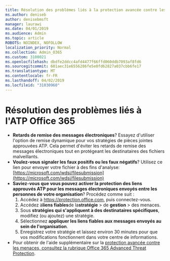 ```yaml
---
title: Résolution des problèmes liés à la protection avancée contre les menaces Office 365 (ATP)
ms.author: deniseb
author: denisebmsft
manager: laurawi
ms.date: 04/01/2019
ms.audience: Admin
ms.topic: article
ROBOTS: NOINDEX, NOFOLLOW
localization_priority: Normal
ms.collection: Admin_O365
ms.custom: 3100021
ms.openlocfilehash: dbdfe2ddcc4afd4477f66ffd060ddb7093af8fd6
ms.sourcegitcommit: 601aec31e6556286fe5e0fd62827a037cbb6fe17
ms.translationtype: MT
ms.contentlocale: fr-FR
ms.lasthandoff: 04/02/2019
ms.locfileid: "31030960"
---
```

# <a name="troubleshoot-issues-with-office-365-atp"></a>Résolution des problèmes liés à l'ATP Office 365

- **Retards de remise des messages électroniques**? Essayez d'utiliser l'option de remise dynamique pour vos stratégies de pièces jointes approuvées ATP. Cela permet d'éviter les retards de remise des messages électroniques tout en protégeant les destinataires des fichiers malveillants.
- **Voulez-vous signaler les faux positifs ou les faux négatifs**? Utilisez ce lien pour envoyer votre fichier à des fins d'analyse:[https://microsoft.com/wdsi/filesubmission](https://microsoft.com/wdsi/filesubmission)
- **Saviez-vous que vous pouvez activer la protection des liens approuvés ATP pour les messages électroniques envoyés entre les personnes de votre organisation**? Procédez comme suit :
    1. Accédez à https://protection.office.com, puis connectez-vous.
    2. Accédez à**liens fiables**de la**stratégie** > de **gestion** > des menaces.
    3. Sous **stratégies qui s'appliquent à des destinataires spécifiques**, modifiez (ou ajoutez) une stratégie.
    4. Sélectionnez **appliquer les liens fiables aux messages envoyés au sein de l'organisation**.
    5. Enregistrez votre stratégie et laissez environ 30 minutes pour que vos modifications fonctionnent dans votre centre de informations.
- Pour obtenir de l'aide supplémentaire sur la [protection avancée contre les menaces, consultez la rubrique Office 365 Advanced Threat Protection](https://docs.microsoft.com/office365/securitycompliance/office-365-atp).